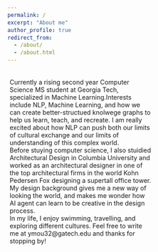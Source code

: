 ```yaml
---
permalink: /
excerpt: "About me"
author_profile: true
redirect_from: 
  - /about/
  - /about.html
---
```

<style>
    .bio-paragraph{
     position: relative;
     width: 320px;
     height: 7000px;
     float: left;
     padding: 5px;
    } 
  
    .content_img{
     position: relative;
     width: 320px;
     float: left;
     padding: 5px;
    } 

    .content_img .icontext{
        position: absolute;
        top: 50%;
        left: 50%;
        transform: translate(-50%, -50%);
        color: #2f4455;
        margin: 5px;
        font-size:52px;
        font-family: sans-serif;
        opacity: 1.0;
        <!---visibility: hidden;--->
        -webkit-transition: visibility 0s, opacity 0.5s linear; 
        transition: visibility 0s, opacity 0.5s linear;
    }
    
    .content_img:hover {
        cursor: pointer;
    }
    
    .content_img:hover .icontext{
        padding: 8px;
        visibility: visible;
        opacity: 0.7;
        color: gray;
        background-color: yellow;
    } 
</style>



<div style="text-align:left; float: left;">
  
  <!-- column 1 -->  
  <div class="bio-paragraph">
    <p>Currently a rising second year Computer Science MS student at Georgia Tech, specialized in Machine Learning.Interests include NLP, Machine Learning, and how we can create        better-structued knolwege graphs to help us learn, teach, and recreate. I am really excited about how NLP can push both our limits of cultural exchange and our limits of        understanding of this complex world.<br>
       Before stuying computer science, I also stuidied Architectural Design in Columbia University and worked as an architectural designer in one of the top architectural firms        in the world Kohn Pedersen Fox designing a supertall office tower. My design background gives me a new way of looking the world, and makes me wonder how AI agent can            learn to be creative in the design process.<br>
       In my life, I enjoy swimming, travelling, and exploring different cultures. Feel free to write me at ymou32@gatech.edu and thanks for stopping by!</p>
  </div> 
  
  
  <!-- column 2 -->  
  <div style="text-align:center; float: left;">
  
    <a href='https://yingjun-mou.github.io/projects/'>
      <div class="content_img">
        <img src="../images/Icon_coding.png"/>
        <div style="position: absolute; top: 50%; left: 50%; transform: translate(-50%, -50%);">
          <h1 class="icontext">CODING</h1>      
        </div>
      </div>
    </a>  

    <a href='https://yingjun-mou.github.io/publications/'>
      <div class="content_img">
        <img src="../images/Icon_research_red.jpg"/>
        <div style="position: absolute; top: 50%; left: 50%; transform: translate(-50%, -50%);">
          <h1 class="icontext">RESEARCH</h1>      
        </div>
      </div>
    </a> 

  </div>

  <div style="text-align:center; float: left;">

    <a href='https://yingjun-mou.github.io/projects/#start_Design'>
      <div class="content_img">
        <img src="../images/Icon_design_red.jpg"/>
        <div style="position: absolute; top: 50%; left: 50%; transform: translate(-50%, -50%);">
          <h1 class="icontext">DESIGN</h1>      
        </div>
      </div>  
    </a> 

    <a href='https://yingjun-mou.github.io/travel/'>
      <div class="content_img">
        <img src="../images/Icon_travel_red.jpg"/>
        <div style="position: absolute; top: 50%; left: 50%; transform: translate(-50%, -50%);">
          <h1 class="icontext">TRAVEL</h1>      
        </div>
      </div>
    </a> 

  </div>  
  
  
  
  
</div>




